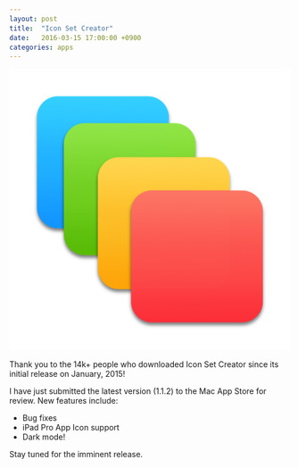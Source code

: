```yaml
---
layout: post
title:  "Icon Set Creator"
date:   2016-03-15 17:00:00 +0900
categories: apps 
---
```


![App Icon](/assets/images/IconSetCreator-512.png)

Thank you to the 14k+ people who downloaded Icon Set Creator since its initial 
release on January, 2015!

I have just submitted the latest version (1.1.2) to the Mac App Store for review.
New features include:

- Bug fixes
- iPad Pro App Icon support
- Dark mode!

Stay tuned for the imminent release.